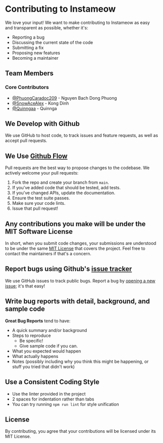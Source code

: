 # Contributing to Instameow

We love your input! We want to make contributing to Instameow as easy and transparent as possible, whether it's:

- Reporting a bug
- Discussing the current state of the code
- Submitting a fix
- Proposing new features
- Becoming a maintainer

## Team Members

### Core Contributors

- [@PhuongCaradoc209](https://github.com/PhuongCaradoc209) - Nguyen Bach Dong Phuong
- [@SnowAceAlex](https://github.com/SnowAceAlex) - Kong Dinh
- [@Quinngaa](https://github.com/Quinngaa) - Quinnga

## We Develop with Github

We use GitHub to host code, to track issues and feature requests, as well as accept pull requests.

## We Use [Github Flow](https://guides.github.com/introduction/flow/index.html)

Pull requests are the best way to propose changes to the codebase. We actively welcome your pull requests:

1. Fork the repo and create your branch from `main`.
2. If you've added code that should be tested, add tests.
3. If you've changed APIs, update the documentation.
4. Ensure the test suite passes.
5. Make sure your code lints.
6. Issue that pull request!

## Any contributions you make will be under the MIT Software License

In short, when you submit code changes, your submissions are understood to be under the same [MIT License](LICENSE.md) that covers the project. Feel free to contact the maintainers if that's a concern.

## Report bugs using Github's [issue tracker](https://github.com/yourusername/instameow/issues)

We use GitHub issues to track public bugs. Report a bug by [opening a new issue](https://github.com/yourusername/instameow/issues/new); it's that easy!

## Write bug reports with detail, background, and sample code

**Great Bug Reports** tend to have:

- A quick summary and/or background
- Steps to reproduce
  - Be specific!
  - Give sample code if you can.
- What you expected would happen
- What actually happens
- Notes (possibly including why you think this might be happening, or stuff you tried that didn't work)

## Use a Consistent Coding Style

- Use the linter provided in the project
- 2 spaces for indentation rather than tabs
- You can try running `npm run lint` for style unification

## License

By contributing, you agree that your contributions will be licensed under its MIT License.
